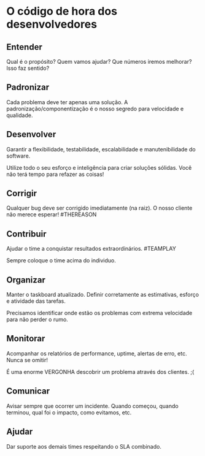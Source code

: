 
# O código de hora dos desenvolvedores

## Entender
Qual é o propósito? Quem vamos ajudar? Que números iremos melhorar? Isso faz sentido?

## Padronizar
Cada problema deve ter apenas uma solução. A padronização/componentização é o nosso segredo para velocidade e qualidade.

## Desenvolver
Garantir a flexibilidade, testabilidade, escalabilidade e manutenibilidade do software.

Utilize todo o seu esforço e inteligência para criar soluções sólidas. Você não terá tempo para refazer as coisas!

## Corrigir
Qualquer bug deve ser corrigido imediatamente (na raiz). O nosso cliente não merece esperar! #THEREASON

## Contribuir
Ajudar o time a conquistar resultados extraordinários. #TEAMPLAY

Sempre coloque o time acima do individuo.

## Organizar
Manter o taskboard atualizado. Definir corretamente as estimativas, esforço e atividade das tarefas.

Precisamos identificar onde estão os problemas com extrema velocidade para não perder o rumo.

## Monitorar
Acompanhar os relatórios de performance, uptime, alertas de erro, etc. Nunca se omitir!

É uma enorme VERGONHA descobrir um problema através dos clientes. ;(

## Comunicar
Avisar sempre que ocorrer um incidente. Quando começou, quando terminou, qual foi o impacto, como evitamos, etc.

## Ajudar
Dar suporte aos demais times respeitando o SLA combinado.
